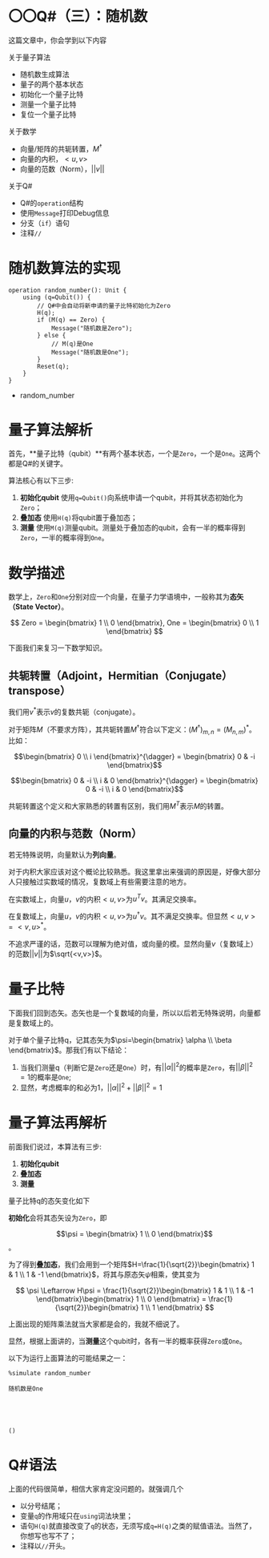 # 〇〇Q#（三）：随机数

这篇文章中，你会学到以下内容

关于量子算法
- 随机数生成算法
- 量子的两个基本状态
- 初始化一个量子比特
- 测量一个量子比特
- 复位一个量子比特

关于数学
- 向量/矩阵的共轭转置，$M^{\dagger}$
- 向量的内积，$<u, v>$
- 向量的范数（Norm），$||v||$

关于Q#
- Q#的`operation`结构
- 使用`Message`打印Debug信息
- 分支（`if`）语句
- 注释`//`

# 随机数算法的实现


```qsharp
operation random_number(): Unit {
    using (q=Qubit()) {
        // Q#中会自动将新申请的量子比特初始化为Zero
        H(q);
        if (M(q) == Zero) {
            Message("随机数是Zero");
        } else {
            // M(q)是One
            Message("随机数是One");
        }
        Reset(q);
    }
}
```




<ul><li>random_number</li></ul>



# 量子算法解析

首先，**量子比特（qubit）**有两个基本状态，一个是`Zero`，一个是`One`。这两个都是Q#的关键字。

算法核心有以下三步:
1. **初始化qubit** 使用`q=Qubit()`向系统申请一个qubit，并将其状态初始化为`Zero`；
2. **叠加态** 使用`H(q)`将qubit置于叠加态；
3. **测量** 使用`M(q)`测量qubit。测量处于叠加态的qubit，会有一半的概率得到`Zero`，一半的概率得到`One`。


# 数学描述
数学上，`Zero`和`One`分别对应一个向量，在量子力学语境中，一般称其为**态矢（State Vector）**。

$$
Zero = \begin{bmatrix} 1 \\ 0 \end{bmatrix},
One = \begin{bmatrix} 0 \\ 1 \end{bmatrix}
$$

下面我们来复习一下数学知识。

## 共轭转置（Adjoint，Hermitian（Conjugate） transpose）
我们用$v^*$表示$v$的复数共轭（conjugate）。

对于矩阵$M$（不要求方阵），其共轭转置$M^{\dagger}$符合以下定义：$(M^{\dagger})_{m,n}=(M_{n,m})^*$。比如：

$$\begin{bmatrix} 0  \\ i \end{bmatrix}^{\dagger} = \begin{bmatrix} 0 & -i \end{bmatrix}$$

$$\begin{bmatrix} 0 & -i \\ i & 0 \end{bmatrix}^{\dagger} = \begin{bmatrix} 0 & -i \\ i & 0 \end{bmatrix}$$

共轭转置这个定义和大家熟悉的转置有区别，我们用$M^T$表示$M$的转置。


## 向量的内积与范数（Norm）
若无特殊说明，向量默认为**列向量**。

对于内积大家应该对这个概论比较熟悉。我这里拿出来强调的原因是，好像大部分人只接触过实数域的情况，复数域上有些需要注意的地方。

在实数域上，向量$u$，$v$的内积$<u,v>$为$u^Tv$。其满足交换率。

在复数域上，向量$u$，$v$的内积$<u,v>$为$u^{\dagger}v$。其不满足交换率。但显然$<u,v>=<v,u>^*$。

不追求严谨的话，范数可以理解为绝对值，或向量的模。显然向量$v$（复数域上）的范数$||v||$为$\sqrt{<v,v>}$。

# 量子比特
下面我们回到态矢。态矢也是一个复数域的向量，所以以后若无特殊说明，向量都是复数域上的。

对于单个量子比特q，记其态矢为$\psi=\begin{bmatrix} \alpha \\ \beta \end{bmatrix}$。那我们有以下结论：

1. 当我们测量q（判断它是`Zero`还是`One`）时，有$||\alpha||^2$的概率是`Zero`，有$||\beta||^2 = 1$的概率是`One`;
2. 显然，考虑概率的和必为1，$||\alpha||^2 + ||\beta||^2 = 1$

# 量子算法再解析

前面我们说过，本算法有三步:
1. **初始化qubit** 
2. **叠加态** 
3. **测量** 

量子比特q的态矢变化如下

**初始化**会将其态矢设为`Zero`，即

$$\psi = \begin{bmatrix} 1 \\ 0 \end{bmatrix}$$。

为了得到**叠加态**，我们会用到一个矩阵$H=\frac{1}{\sqrt{2}}\begin{bmatrix} 1 & 1 \\ 1 & -1 \end{bmatrix}$，将其与原态矢$\psi$相乘，使其变为

$$
\psi \Leftarrow H\psi 
= \frac{1}{\sqrt{2}}\begin{bmatrix} 1 & 1 \\ 1 & -1 \end{bmatrix}\begin{bmatrix} 1 \\ 0 \end{bmatrix} 
= \frac{1}{\sqrt{2}}\begin{bmatrix} 1 \\ 1 \end{bmatrix}
$$

上面出现的矩阵乘法就当大家都是会的，我就不细说了。

显然，根据上面讲的，当**测量**这个qubit时，各有一半的概率获得`Zero`或`One`。

以下为运行上面算法的可能结果之一：


```qsharp
%simulate random_number
```

    随机数是One
    




    ()



# Q#语法
上面的代码很简单，相信大家肯定没问题的。就强调几个

- 以分号结尾；
- 变量`q`的作用域只在`using`词法块里；
- 语句`H(q)`就直接改变了`q`的状态，无须写成`q=H(q)`之类的赋值语法。当然了，你想写也写不了；
- 注释以`//`开头。
